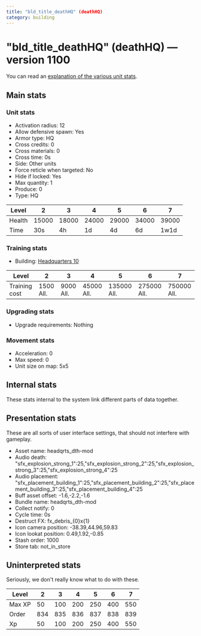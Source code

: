 ```yaml
---
title: "bld_title_deathHQ" (deathHQ)
category: building
---
```


# "bld_title_deathHQ" (deathHQ) — version 1100

You can read an [explanation  of the various unit stats](unitexplained.md).

## Main stats

### Unit stats

  * Activation radius: 12
  * Allow defensive spawn: Yes
  * Armor type: HQ
  * Cross credits: 0
  * Cross materials: 0
  * Cross time: 0s
  * Side: Other units
  * Force reticle when targeted: No
  * Hide if locked: Yes
  * Max quantity: 1
  * Produce: 0
  * Type: HQ

|Level |2    |3    |4    |5    |6    |7    |
|------|-----|-----|-----|-----|-----|-----|
|Health|15000|18000|24000|29000|34000|39000|
|Time  |30s  |4h   |1d   |4d   |6d   |1w1d |


### Training stats

  * Building: [Headquarters 10](smugglerHQ.html)

|Level        |2        |3        |4         |5          |6          |7          |
|-------------|---------|---------|----------|-----------|-----------|-----------|
|Training cost|1500 All.|9000 All.|45000 All.|135000 All.|275000 All.|750000 All.|


### Upgrading stats

  * Upgrade requirements: Nothing

### Movement stats

  * Acceleration: 0
  * Max speed: 0
  * Unit size on map: 5x5

## Internal stats

These stats internal to the system link different parts of data together.


## Presentation stats

These are all sorts of user interface settings, that should not interfere with gameplay.

  * Asset name: headqrts_dth-mod
  * Audio death: "sfx_explosion_strong_1":25,"sfx_explosion_strong_2":25,"sfx_explosion_strong_3":25,"sfx_explosion_strong_4":25
  * Audio placement: "sfx_placement_building_1":25,"sfx_placement_building_2":25,"sfx_placement_building_3":25,"sfx_placement_building_4":25
  * Buff asset offset: -1.6,-2.2,-1.6
  * Bundle name: headqrts_dth-mod
  * Collect notify: 0
  * Cycle time: 0s
  * Destruct FX: fx_debris_{0}x{1}
  * Icon camera position: -38.39,44.96,59.83
  * Icon lookat position: 0.49,1.92,-0.85
  * Stash order: 1000
  * Store tab: not_in_store

## Uninterpreted stats

Seriously, we don't really know what to do with these.

|Level |2  |3  |4  |5  |6  |7  |
|------|---|---|---|---|---|---|
|Max XP|50 |100|200|250|400|550|
|Order |834|835|836|837|838|839|
|Xp    |50 |100|200|250|400|550|


